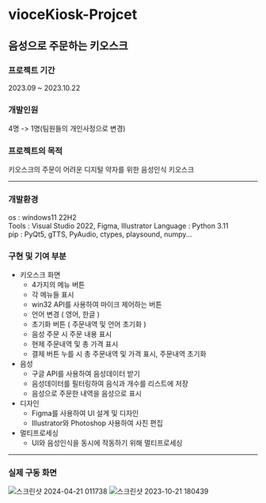﻿# vioceKiosk-Projcet
## 음성으로 주문하는 키오스크
### 프로젝트 기간
2023.09 ~ 2023.10.22
### 개발인원
4명 -> 1명(팀원들의 개인사정으로 변경)
### 프로젝트의 목적
키오스크의 주문이 어려운 디지털 약자를 위한 음성인식 키오스크  

---
### 개발환경
os : windows11 22H2  
Tools : Visual Studio 2022, Figma, Illustrator
Language : Python 3.11  
pip : PyQt5, gTTS, PyAudio, ctypes, playsound, numpy...
### 구현 및 기여 부분
- 키오스크 화면
  -  4가지의 메뉴 버튼
  -  각 메뉴들 표시
  -  win32 API를 사용하여 마이크 제어하는 버튼
  -  언어 변경 ( 영어, 한글 )
  -  초기화 버튼 ( 주문내역 및 언어 초기화 )
  -  음성 주문 시 주문 내용 표시
  -  현제 주문내역 및 총 가격 표시
  -  결제 버튼 누를 시 총 주문내역 및 가격 표시, 주문내역 초기화
- 음성
  - 구글 API를 사용하여 음성데이터 받기
  - 음성데이터를 필터링하여 음식과 개수를 리스트에 저장
  - 음성으로 주문한 내역을 음성으로 표시
- 디자인
  - Figma를 사용하여 UI 설계 및 디자인
  - Illustrator와 Photoshop 사용하여 사진 편집 
- 멀티프로세싱
  - UI와 음성인식을 동시에 작동하기 위해 멀티프로세싱

---
### 실제 구동 화면
![스크린샷 2024-04-21 011738](https://github.com/PJU0807/vioceKiosk-Projcet/assets/167528682/bdbd31b5-3326-46d6-8412-58c91f56b045)
![스크린샷 2023-10-21 180439](https://github.com/PJU0807/vioceKiosk-Projcet/assets/167528682/92ab953f-740c-450b-9f4c-dd666a86f9dc)
